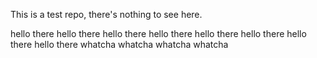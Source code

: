 This is a test repo, there's nothing to see here.

hello there
hello there
hello there
hello there
hello there
hello there
hello there
hello there
whatcha
whatcha
whatcha
whatcha
